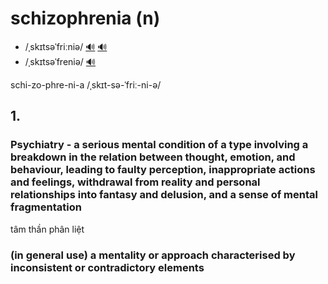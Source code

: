 # schizophrenia (n)

- /ˌskɪtsəˈfriːniə/ [🔊](https://www.oxfordlearnersdictionaries.com/media/english/uk_pron/s/sch/schiz/schizophrenia__gb_1.mp3) [🔊](https://www.oxfordlearnersdictionaries.com/media/english/us_pron/s/sch/schiz/schizophrenia__us_1_rr.mp3)
- /ˌskɪtsəˈfreniə/ [🔊](https://www.oxfordlearnersdictionaries.com/media/english/us_pron/s/sch/schiz/schizophrenia__us_2_rr.mp3)

schi-zo-phre-ni-a /ˌskɪt-sə-ˈfriː-ni-ə/

## 1.

### Psychiatry - a serious mental condition of a type involving a breakdown in the relation between thought, emotion, and behaviour, leading to faulty perception, inappropriate actions and feelings, withdrawal from reality and personal relationships into fantasy and delusion, and a sense of mental fragmentation

tâm thần phân liệt

### (in general use) a mentality or approach characterised by inconsistent or contradictory elements